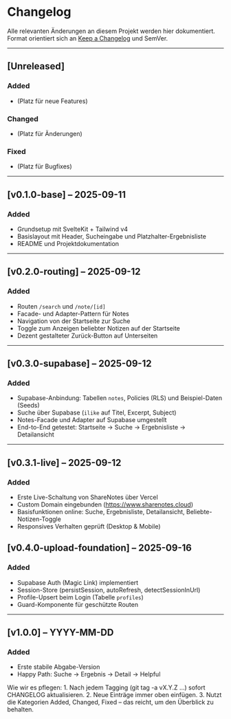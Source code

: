 # Changelog

Alle relevanten Änderungen an diesem Projekt werden hier dokumentiert.  
Format orientiert sich an [Keep a Changelog](https://keepachangelog.com/de/1.0.0/) und SemVer.

---

## [Unreleased]
### Added
- (Platz für neue Features)

### Changed
- (Platz für Änderungen)

### Fixed
- (Platz für Bugfixes)

---

## [v0.1.0-base] – 2025-09-11
### Added
- Grundsetup mit SvelteKit + Tailwind v4
- Basislayout mit Header, Sucheingabe und Platzhalter-Ergebnisliste
- README und Projektdokumentation

---

## [v0.2.0-routing] – 2025-09-12
### Added
- Routen `/search` und `/note/[id]`
- Facade- und Adapter-Pattern für Notes
- Navigation von der Startseite zur Suche
- Toggle zum Anzeigen beliebter Notizen auf der Startseite
- Dezent gestalteter Zurück-Button auf Unterseiten

---

## [v0.3.0-supabase] – 2025-09-12
### Added
- Supabase-Anbindung: Tabellen `notes`, Policies (RLS) und Beispiel-Daten (Seeds)
- Suche über Supabase (`ilike` auf Titel, Excerpt, Subject)
- Notes-Facade und Adapter auf Supabase umgestellt
- End-to-End getestet: Startseite → Suche → Ergebnisliste → Detailansicht

---

## [v0.3.1-live] – 2025-09-12
### Added
- Erste Live-Schaltung von ShareNotes über Vercel
- Custom Domain eingebunden (https://www.sharenotes.cloud)
- Basisfunktionen online: Suche, Ergebnisliste, Detailansicht, Beliebte-Notizen-Toggle
- Responsives Verhalten geprüft (Desktop & Mobile)

## [v0.4.0-upload-foundation] – 2025-09-16
### Added
- Supabase Auth (Magic Link) implementiert
- Session-Store (persistSession, autoRefresh, detectSessionInUrl)
- Profile-Upsert beim Login (Tabelle `profiles`)
- Guard-Komponente für geschützte Routen

---

## [v1.0.0] – YYYY-MM-DD
### Added
- Erste stabile Abgabe-Version
- Happy Path: Suche → Ergebnis → Detail → Helpful

Wie wir es pflegen:
	1.	Nach jedem Tagging (git tag -a vX.Y.Z …) sofort CHANGELOG aktualisieren.
	2.	Neue Einträge immer oben einfügen.
	3.	Nutzt die Kategorien Added, Changed, Fixed – das reicht, um den Überblick zu behalten.